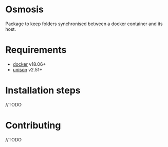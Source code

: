 # Osmosis

Package to keep folders synchronised between a docker container and its host.


# Requirements

* [docker](https://docs.docker.com/install/overview/) v18.06+
* [unison](https://www.cis.upenn.edu/~bcpierce/unison/download.html) v2.51+

# Installation steps

//TODO

# Contributing

//TODO
